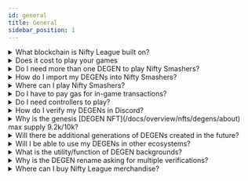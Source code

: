 ```yaml
---
id: general
title: General
sidebar_position: 1
---
```


<details>
<summary>What blockchain is Nifty League built on?</summary>

While DEGEN NFTs exist on Ethereum mainnet, Nifty Marketplace and any future collections will live on Immutable zkEVM.

</details>

<details>
<summary>Does it cost to play your games</summary>

No, while early releases or Web3-specific experiences may be token-gated to our community for testing, all games are free-2-play.

</details>

<details>
<summary>Do I need more than one DEGEN to play Nifty Smashers?</summary>

No, a DEGEN NFT is not required to play. Nifty Smahers is available free-2-play on all mobile app stores. Download the game today at [niftysmashers.com](https://niftysmashers.com)

</details>

<details>
<summary>How do I import my DEGENs into Nifty Smashers?</summary>

**For desktop**:

simply sign the message to verify the ownership of your DEGENs in your preferred crypto wallet when you launch the game.

**For mobile**:

1. Download the app: [niftysmashers.com](https://niftysmashers.com)
2. Create an account within the app
3. Login on the website [niftysmashers.com/profile](https://niftysmashers.com/profile)
4. Link your wallet(s)

</details>

<details>
<summary>Where can I play Nifty Smashers?</summary>

Nifty Smashers is now available on all mobile platforms. Download at [niftysmashers.com](https://niftysmashers.com)

The old 2D Desktop Nifty Smahers is still available on [app.niftyleague.com](https://app.niftyleague.com) but note it is deprecated and no longer maintained.

</details>

<details>
<summary>Do I have to pay gas for in-game transactions?</summary>

No, users will only pay gas fees for withdrawing or depositing NFTL into our ecosystem.

</details>

<details>
<summary>Do I need controllers to play?</summary>

No, although we think it's easier to play with a controller (PS, Xbox, or any others recognized by PC/Mac) than a keyboard or on-screen touch controls.

</details>

<details>
<summary>How do I verify my DEGENs in Discord?</summary>

Navigate to the ✅ | #verify-degens channel channel in the official [Nifty League Discord](https://discord.gg/niftyleague). Connect your wallet to Collab.Land and you’re good to go! Please ensure you are using the link generated within the channel. Collab.Land will never DM you. Verifying your degen grants access to the 💰 | #degen-lair, where you can receive tips in NFTL, and interact with other DEGEN holders globally.

</details>

<details>
<summary>Why is the genesis [DEGEN NFT](/docs/overview/nfts/degens/about) max supply 9.2k/10k?</summary>

800 DEGENs were burned by the community and team in order to mint Hydras, an ancient 7th tribe.

</details>

<details>
<summary>Will there be additional generations of DEGENs created in the future?</summary>

Whether or not we create further generations of [DEGEN NFTs](/docs/overview/nfts/degens/about) will be decided by the Nifty League DAO in the future.

</details>

<details>
<summary>Will I be able to use my DEGENs in other ecosystems?</summary>

Yes! We are currently integrated with [WorldWideWeb3](https://twitter.com/Worldwide_WEB3), [Nifty Island](https://twitter.com/Nifty_Island), [Crypto Fox Runner](https://twitter.com/CryptoFoxesNFT), [Sandbox](https://twitter.com/TheSandboxGame), and [Sappy Seals](https://twitter.com/SappySealsNFT) - [Pixlverse](https://twitter.com/ThePixlverse).

We are constantly working on partnership integrations - please reach out to our community moderators if you are interested in working with us.

</details>

<details>
<summary>What is the utility/function of DEGEN backgrounds?</summary>

Backgrounds come with special perks such as a distinguished look in game and occasional extra bonuses or rewards in-game.

Read more about [DEGEN backgrounds](/docs/overview/nfts/degens/backgrounds).

</details>

<details>
<summary>Why is the DEGEN rename asking for multiple verifications?</summary>

Renaming a character costs 1k NFTL, which is immediately burned by the Nifty Degen smart contract. In order to enable the contract to spend your NFTL, you will initially need to increase the spending allowance by at least 1k NFTL. By default, this approval is set to 1k but if you plan on renaming multiple characters you can increase the allowance to avoid having to increase the allowance in the future.

</details>

<details>
<summary>Where can I buy Nifty League merchandise?</summary>

You can puchase Nifty League merchandise on our official [Shopify site](https://niftyleague.com/shop).

</details>
